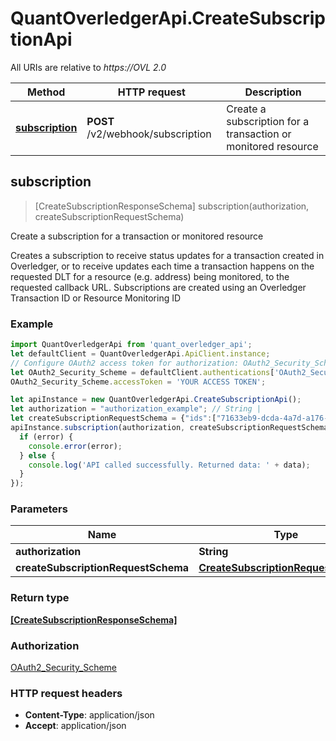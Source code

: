 # QuantOverledgerApi.CreateSubscriptionApi

All URIs are relative to *https://OVL 2.0*

Method | HTTP request | Description
------------- | ------------- | -------------
[**subscription**](CreateSubscriptionApi.md#subscription) | **POST** /v2/webhook/subscription | Create a subscription for a transaction or monitored resource 



## subscription

> [CreateSubscriptionResponseSchema] subscription(authorization, createSubscriptionRequestSchema)

Create a subscription for a transaction or monitored resource 

Creates a subscription to receive status updates for a transaction created in Overledger, or to receive updates each time a transaction happens on the requested DLT for a resource (e.g. address) being monitored, to the requested callback URL.  Subscriptions are created using an Overledger Transaction ID or Resource Monitoring ID

### Example

```javascript
import QuantOverledgerApi from 'quant_overledger_api';
let defaultClient = QuantOverledgerApi.ApiClient.instance;
// Configure OAuth2 access token for authorization: OAuth2_Security_Scheme
let OAuth2_Security_Scheme = defaultClient.authentications['OAuth2_Security_Scheme'];
OAuth2_Security_Scheme.accessToken = 'YOUR ACCESS TOKEN';

let apiInstance = new QuantOverledgerApi.CreateSubscriptionApi();
let authorization = "authorization_example"; // String | 
let createSubscriptionRequestSchema = {"ids":["71633eb9-dcda-4a7d-a176-12ac0d0bb076"],"callbackUrl":"https://callbackurl/endpoint","type":"resourceMonitoringId"}; // CreateSubscriptionRequestSchema | 
apiInstance.subscription(authorization, createSubscriptionRequestSchema, (error, data, response) => {
  if (error) {
    console.error(error);
  } else {
    console.log('API called successfully. Returned data: ' + data);
  }
});
```

### Parameters


Name | Type | Description  | Notes
------------- | ------------- | ------------- | -------------
 **authorization** | **String**|  | 
 **createSubscriptionRequestSchema** | [**CreateSubscriptionRequestSchema**](CreateSubscriptionRequestSchema.md)|  | 

### Return type

[**[CreateSubscriptionResponseSchema]**](CreateSubscriptionResponseSchema.md)

### Authorization

[OAuth2_Security_Scheme](../README.md#OAuth2_Security_Scheme)

### HTTP request headers

- **Content-Type**: application/json
- **Accept**: application/json

